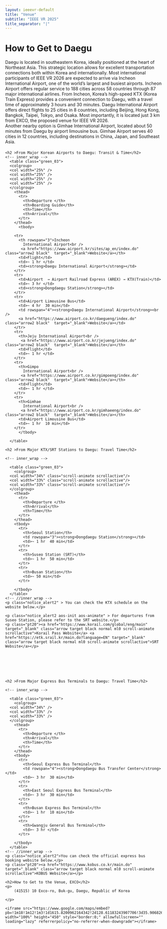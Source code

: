 ```yaml
---
layout: ieeevr-default
title: "Venue"
subtitle: "IEEE VR 2025"
title_separator: "|"
---
```


<div>
    <h1>How to Get to Daegu</h1>
    <p style="margin-bottom: 20px;">
    Daegu is located in southeastern Korea, ideally positioned at the heart of Northeast Asia. This strategic location allows for excellent transportation connections both within Korea and internationally.
Most international participants of IEEE VR 2026 are expected to arrive via Incheon International Airport, one of the world’s largest and busiest airports. Incheon Airport offers regular service to 188 cities across 58 countries through 87 major international airlines. From Incheon, Korea’s high-speed KTX (Korea Train Express) provides a convenient connection to Daegu, with a travel time of approximately 3 hours and 30 minutes.
Daegu International Airport offers direct flights to 25 cities in 8 countries, including Beijing, Hong Kong, Bangkok, Taipei, Tokyo, and Osaka. Most importantly, it is located just 3 km from EXCO, the proposed venue for IEEE VR 2026.<br/>
Another nearby option is Gimhae International Airport, located about 50 minutes from Daegu by airport limousine bus. Gimhae Airport serves 40 cities in 12 countries, including destinations in China, Japan, and Southeast Asia. 
    </p>
    
  
  
  

    <h2 >From Major Korean Airports to Daegu: Transit & Time</h2>
    <!-- inner_wrap -->
      <table class="green_03">
      <colgroup>
      <col width="25%" />
      <col width="25%" />
      <col width="25%" />
      <col width="25%" />
      </colgroup>
        <thead>
          <tr>
            <th>Departure </th>
            <th>Boarding Guide</th>
            <th>Time</th>
            <th>Arrival</th>
          </tr>
        </thead>
          <tbody>
        
        <tr>
          <th rowspan="3">Incheon
            International Airport<br />
           <a href="https://www.airport.kr/sites/ap_en/index.do" class="arrow2 black"  target="_blank">Website</a></th>
          <td>Flight</td>
          <td>~ 1 hr </td>
          <td><strong>Daegu International Airport</strong></td>
        </tr>
        <tr>
          <td>Airport  → Airport Railroad Express (AREX) → KTX(Train)</td>
          <td>~ 3 hr </td>
          <td><strong>Dongdaegu Station</strong></td>
        </tr>
        <tr>
          <td>Airport Limousine Bus</td>
          <td>~ 4 hr  30 min</td>
          <td rowspan="4"><strong>Daegu International Airport</strong><br />
          <a href="https://www.airport.co.kr/daegueng/index.do" class="arrow2 black"  target="_blank">Website</a></td>
        </tr>
        <tr>
          <th>Jeju International Airport<br />
           <a href="https://www.airport.co.kr/jejueng/index.do" class="arrow2 black"  target="_blank">Website</a></th>
          <td>Flight</td>
          <td>~ 1 hr </td>
        </tr>
        <tr>
          <th>Gimpo
            International Airport<br />
           <a href="https://www.airport.co.kr/gimpoeng/index.do" class="arrow2 black"  target="_blank">Website</a></th>
          <td>Flight</td>
          <td>~ 1 hr </td>
        </tr>
        <tr>
          <th>Gimhae
            International Airport<br />
           <a href="https://www.airport.co.kr/gimhaeeng/index.do" class="arrow2 black"  target="_blank">Website</a></th>
          <td>Airport Limousine Bus</td>
          <td>~ 1 hr  10 min</td>
        </tr>
          </tbody>
        
      </table>
  <!-- desc2 -->
  

    <h2 >From Major KTX/SRT Stations to Daegu: Travel Time</h2>
    
    <!-- inner_wrap -->
    
      <table class="green_03">
        <colgroup>
      <col width="34%" class="scroll-animate scrollactive"/>
      <col width="33%" class="scroll-animate scrollactive"/>
      <col width="33%" class="scroll-animate scrollactive"/>
      </colgroup>
        <thead>
          <tr>
            <th>Departure </th>
            <th>Arrival</th>
            <th>Time</th>
          </tr>
        </thead>
        <tbody>
          <tr>
            <th>Seoul Station</th>
            <td rowspan="3"><strong>Dongdaegu Station</strong></td>
            <td>~ 1 hr  40 min</td>
          </tr>
          <tr>
            <th>Suseo Station (SRT)</th>
            <td>~ 1 hr  50 min</td>
          </tr>
          <tr>
            <th>Busan Station</th>
            <td>~ 50 min</td>
          </tr>
          
        </tbody>
      </table>
    <!-- //inner_wrap -->
    <p class="notice_alert2" > You can check the KTX schedule on the website below.</p>
    
    <p class="notice_alert2 aos-init aos-animate" > For departures from Suseo Station, please refer to the SRT website.</p>
    <p class="pt20"><a href="https://www.korail.com/global/eng/main" target="_blank" class="arrow target black normal ml0 scroll-animate scrollactive">Korail Pass Website</a> <a href="https://etk.srail.kr/main.do?language=EN" target="_blank" class="arrow target black normal ml0 scroll-animate scrollactive">SRT Website</a></p>
 
  
  
  
  
  

    <h2 >From Major Express Bus Terminals to Daegu: Travel Time</h2>
    
    <!-- inner_wrap -->
    
      <table class="green_03">
        <colgroup>
      <col width="34%" />
      <col width="33%" />
      <col width="33%" />
      </colgroup>
        <thead>
          <tr>
            <th>Departure </th>
            <th>Arrival</th>
            <th>Time</th>
          </tr>
        </thead>
        <tbody>
          <tr>
            <th>Seoul Express Bus Terminal</th>
            <td rowspan="4"><strong>Dongdaegu Bus Transfer Center</strong></td>
            <td>~ 3 hr  30 min</td>
          </tr>
          <tr>
            <th>East Seoul Express Bus Terminal</th>
            <td>~ 3 hr  30 min</td>
          </tr>
          <tr>
            <th>Busan Express Bus Terminal</th>
            <td>~ 1 hr  10 min</td>
          </tr>
          <tr>
            <th>Gwangju General Bus Terminal</th>
            <td>~ 3 hr </td>
          </tr>
          
        </tbody>
      </table>
    <!-- //inner_wrap -->
    <p class="notice_alert2">You can check the official express bus booking website below.</p>
    <p class="pt20"><a href="https://www.kobus.co.kr/main.do" target="_blank" class="arrow target black normal ml0 scroll-animate scrollactive">KOBUS Website</a></p>
  
  <!-- //desc2 --> 
  
  
    <h2>How to Get to the Venue, EXCO</h2>
    <p>
        (41515) 10 Exco-ro, Buk-gu, Daegu, Republic of Korea

    </p>
    
    <iframe src="https://www.google.com/maps/embed?pb=!1m18!1m12!1m3!1d1615.8200962164342!2d128.61183243907706!3d35.90682699312884!2m3!1f0!2f0!3f0!3m2!1i1024!2i768!4f13.1!3m3!1m2!1s0x3565e1aa3b33a607%3A0xca08be7329f6a0ca!2sEXCO!5e0!3m2!1sen!2skr!4v1747899775671!5m2!1sen!2skr" width="100%" height="450" style="border:0;" allowfullscreen="" loading="lazy" referrerpolicy="no-referrer-when-downgrade"></iframe>

</div>

